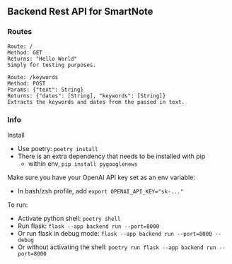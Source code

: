 ## Backend Rest API for SmartNote

### Routes

    Route: /
    Method: GET
    Returns: "Hello World"
    Simply for testing purposes.
<!-- -->
    Route: /keywords
    Method: POST
    Params: {"text": String}
    Returns: {"dates": [String], "keywords": [String]}
    Extracts the keywords and dates from the passed in text.

### Info

Install
- Use poetry: `poetry install`
- There is an extra dependency that needs to be installed with pip
  - within env, `pip install pygooglenews`

Make sure you have your OpenAI API key set as an env variable:
- In bash/zsh profile, add `export OPENAI_API_KEY="sk-..."`

To run:
- Activate python shell: `poetry shell`
- Run flask: `flask --app backend run --port=8000`
- Or run flask in debug mode: `flask --app backend run --port=8000 --debug`
- Or without activating the shell: `poetry run flask --app backend run --port=8000`
    
